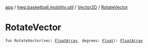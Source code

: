 [app](../../index.md) / [hwp.basketball.mobility.util](../index.md) / [Vector2D](index.md) / [RotateVector](.)

# RotateVector

`fun RotateVector(vec: `[`FloatArray`](https://kotlinlang.org/api/latest/jvm/stdlib/kotlin/-float-array/index.html)`, degrees: `[`Float`](https://kotlinlang.org/api/latest/jvm/stdlib/kotlin/-float/index.html)`): `[`FloatArray`](https://kotlinlang.org/api/latest/jvm/stdlib/kotlin/-float-array/index.html)